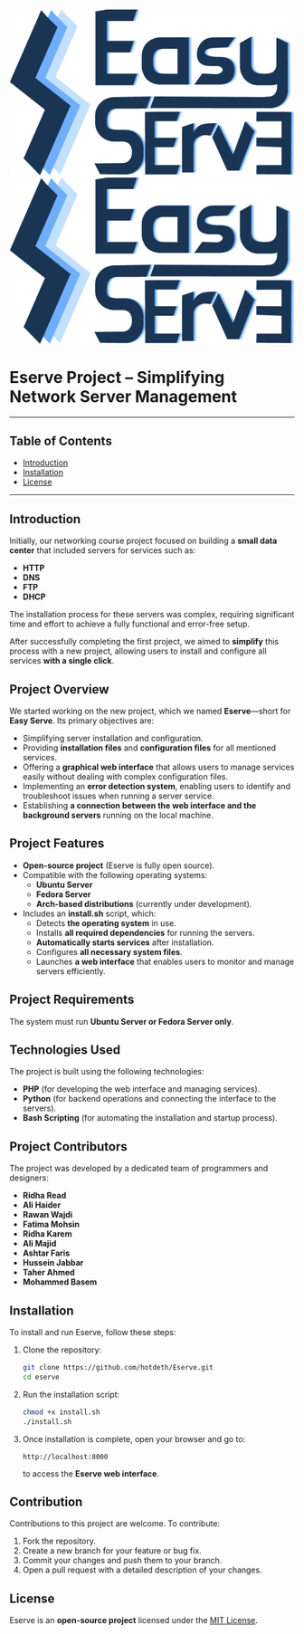 

<p align="center">
  <img src="fatima/logorr.png#gh-dark-mode-only" alt="Eserve">
   <img src="fatima/logorr.png#gh-light-mode-only" alt="Eserve">
</p>

# Eserve Project – Simplifying Network Server Management
-----------
## Table of Contents

* [Introduction](#introduction)
* [Installation](#installation)
* [License](#license)
----------------

## Introduction
Initially, our networking course project focused on building a **small data center** that included servers for services such as:
- **HTTP**
- **DNS**
- **FTP**
- **DHCP**

The installation process for these servers was complex, requiring significant time and effort to achieve a fully functional and error-free setup.

After successfully completing the first project, we aimed to **simplify** this process with a new project, allowing users to install and configure all services **with a single click**.

## Project Overview
We started working on the new project, which we named **Eserve**—short for **Easy Serve**. Its primary objectives are:
- Simplifying server installation and configuration.
- Providing **installation files** and **configuration files** for all mentioned services.
- Offering a **graphical web interface** that allows users to manage services easily without dealing with complex configuration files.
- Implementing an **error detection system**, enabling users to identify and troubleshoot issues when running a server service.
- Establishing **a connection between the web interface and the background servers** running on the local machine.

## Project Features
- **Open-source project** (Eserve is fully open source).
- Compatible with the following operating systems:
  - **Ubuntu Server**
  - **Fedora Server**
  - **Arch-based distributions** (currently under development).
- Includes an **install.sh** script, which:
  - Detects **the operating system** in use.
  - Installs **all required dependencies** for running the servers.
  - **Automatically starts services** after installation.
  - Configures **all necessary system files**.
  - Launches **a web interface** that enables users to monitor and manage servers efficiently.

## Project Requirements
The system must run **Ubuntu Server or Fedora Server only**.

## Technologies Used
The project is built using the following technologies:
- **PHP** (for developing the web interface and managing services).
- **Python** (for backend operations and connecting the interface to the servers).
- **Bash Scripting** (for automating the installation and startup process).

## Project Contributors
The project was developed by a dedicated team of programmers and designers:
- **Ridha Read**
- **Ali Haider**
- **Rawan Wajdi**
- **Fatima Mohsin**
- **Ridha Karem**
- **Ali Majid**
- **Ashtar Faris**
- **Hussein Jabbar**
- **Taher Ahmed**
- **Mohammed Basem**

## Installation
To install and run Eserve, follow these steps:

1. Clone the repository:
   ```bash
   git clone https://github.com/hotdeth/Eserve.git
   cd eserve
   ```
2. Run the installation script:
   ```bash
   chmod +x install.sh
   ./install.sh
   ```
3. Once installation is complete, open your browser and go to:
   ```
   http://localhost:8000
   ```
   to access the **Eserve web interface**.

## Contribution
Contributions to this project are welcome. To contribute:
1. Fork the repository.
2. Create a new branch for your feature or bug fix.
3. Commit your changes and push them to your branch.
4. Open a pull request with a detailed description of your changes.

## License
Eserve is an **open-source project** licensed under the [MIT License](LICENSE).

